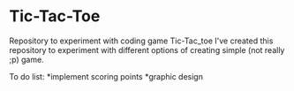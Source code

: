 # Tic-Tac-Toe
Repository to experiment with coding game Tic-Tac_toe
I've created this repository to experiment with different options of creating simple (not really ;p) game.


To do list:
*implement scoring points
*graphic design
